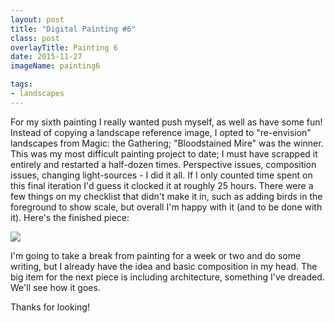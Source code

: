 ```yaml
---
layout: post
title: "Digital Painting #6"
class: post
overlayTitle: Painting 6
date: 2015-11-27
imageName: painting6

tags:
- landscapes
---
```


<span class="dropcap">F</span>or my sixth painting I really wanted push myself, as well as have some fun! Instead of copying a landscape reference image, I opted to "re-envision" landscapes from Magic: the Gathering; "Bloodstained Mire" was the winner. This was my most difficult painting project to date; I must have scrapped it entirely and restarted a half-dozen times. Perspective issues, composition issues, changing light-sources - I did it all. If I only counted time spent on this final iteration I'd guess it clocked it at roughly 25 hours. There were a few things on my checklist that didn't make it in, such as adding birds in the foreground to show scale, but overall I'm happy with it (and to be done with it). Here's the finished piece:

<div class="fullscreen">
    <img src="{{ site.baseurl }}/image/assets/{{ page.imageName }}.jpg" class="outline shadows photo">
    <span class="icon-enlarge icon"></span>
</div>

I'm going to take a break from painting for a week or two and do some writing, but I already have the idea and basic composition in my head. The big item for the next piece is including architecture, something I've dreaded. We'll see how it goes.

Thanks for looking!

